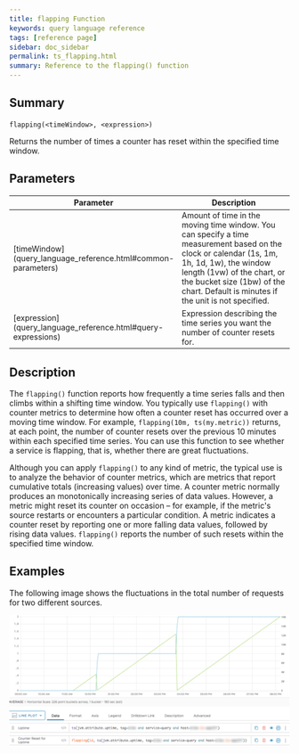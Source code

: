 ```yaml
---
title: flapping Function
keywords: query language reference
tags: [reference page]
sidebar: doc_sidebar
permalink: ts_flapping.html
summary: Reference to the flapping() function
---
```


## Summary

```
flapping(<timeWindow>, <expression>)
```
Returns the number of times a counter has reset within the specified time window.

## Parameters

<table>
<tbody>
<thead>
<tr><th width="20%">Parameter</th><th width="80%">Description</th></tr>
</thead>
<tr>
<td markdown="span">[timeWindow](query_language_reference.html#common-parameters)</td>
<td>Amount of time in the moving time window. You can specify a time measurement based on the clock or calendar (1s, 1m, 1h, 1d, 1w), the window length (1vw) of the chart, or the bucket size (1bw) of the chart. Default is minutes if the unit is not specified.</td></tr>
<tr>
<td markdown="span"> [expression](query_language_reference.html#query-expressions)</td>
<td>Expression describing the time series you want the number of counter resets for. </td></tr>
</tbody>
</table>

## Description
The `flapping()` function reports how frequently a time series falls and then climbs within a shifting time window. You typically use `flapping()` with counter metrics to determine how often a counter reset has occurred over a moving time window. For example, `flapping(10m, ts(my.metric))` returns, at each point, the number of counter resets over the previous 10 minutes within each specified time series. You can use this function to see whether a service is flapping, that is, whether there are great fluctuations.

Although you can apply `flapping()` to any kind of metric, the typical use is to analyze the behavior of counter metrics, which are metrics that report cumulative totals (increasing values) over time. A counter metric normally produces an monotonically increasing series of data values. However, a metric might reset its counter on occasion – for example, if the metric's source restarts or encounters a particular condition. A metric indicates a counter reset by reporting one or more falling data values, followed by rising data values. `flapping()` reports the number of such resets within the specified time window.

## Examples

The following image shows the fluctuations in the total number of requests for two different sources.

![flapping](images/ts_flapping.png)
